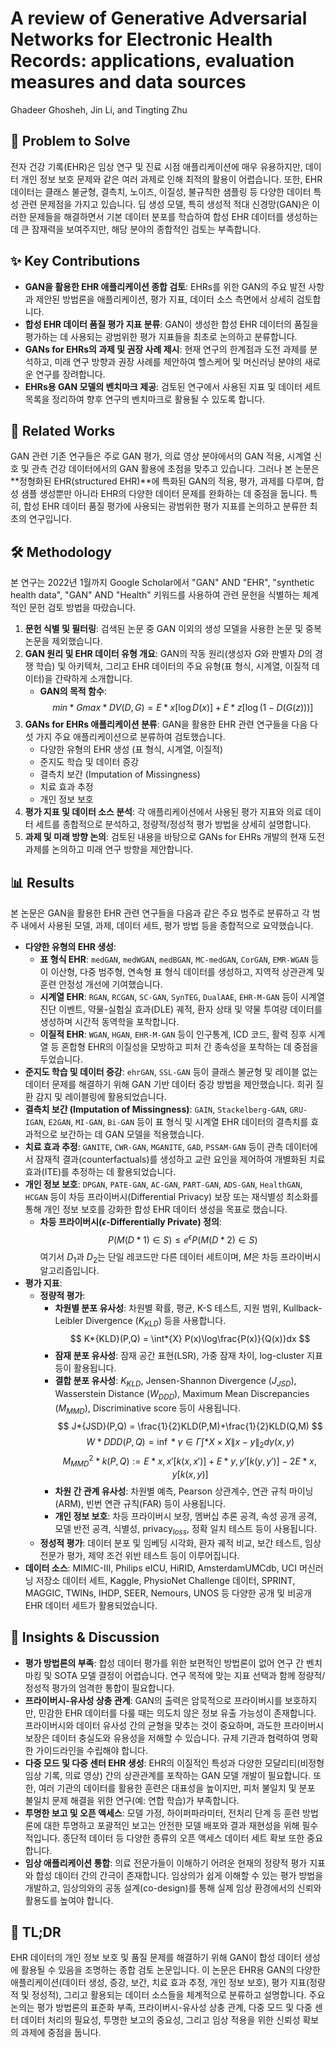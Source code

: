 # A review of Generative Adversarial Networks for Electronic Health Records: applications, evaluation measures and data sources

Ghadeer Ghosheh, Jin Li, and Tingting Zhu

## 🧩 Problem to Solve

전자 건강 기록(EHR)은 임상 연구 및 진료 시점 애플리케이션에 매우 유용하지만, 데이터 개인 정보 보호 문제와 같은 여러 과제로 인해 최적의 활용이 어렵습니다. 또한, EHR 데이터는 클래스 불균형, 결측치, 노이즈, 이질성, 불규칙한 샘플링 등 다양한 데이터 특성 관련 문제점을 가지고 있습니다. 딥 생성 모델, 특히 생성적 적대 신경망(GAN)은 이러한 문제들을 해결하면서 기본 데이터 분포를 학습하여 합성 EHR 데이터를 생성하는 데 큰 잠재력을 보여주지만, 해당 분야의 종합적인 검토는 부족합니다.

## ✨ Key Contributions

- **GAN을 활용한 EHR 애플리케이션 종합 검토**: EHRs를 위한 GAN의 주요 발전 사항과 제안된 방법론을 애플리케이션, 평가 지표, 데이터 소스 측면에서 상세히 검토합니다.
- **합성 EHR 데이터 품질 평가 지표 분류**: GAN이 생성한 합성 EHR 데이터의 품질을 평가하는 데 사용되는 광범위한 평가 지표들을 최초로 논의하고 분류합니다.
- **GANs for EHRs의 과제 및 권장 사례 제시**: 현재 연구의 한계점과 도전 과제를 분석하고, 미래 연구 방향과 권장 사례를 제안하여 헬스케어 및 머신러닝 분야의 새로운 연구를 장려합니다.
- **EHRs용 GAN 모델의 벤치마크 제공**: 검토된 연구에서 사용된 지표 및 데이터 세트 목록을 정리하여 향후 연구의 벤치마크로 활용될 수 있도록 합니다.

## 📎 Related Works

GAN 관련 기존 연구들은 주로 GAN 평가, 의료 영상 분야에서의 GAN 적용, 시계열 신호 및 관측 건강 데이터에서의 GAN 활용에 초점을 맞추고 있습니다. 그러나 본 논문은 **정형화된 EHR(structured EHR)**에 특화된 GAN의 적용, 평가, 과제를 다루며, 합성 샘플 생성뿐만 아니라 EHR의 다양한 데이터 문제를 완화하는 데 중점을 둡니다. 특히, 합성 EHR 데이터 품질 평가에 사용되는 광범위한 평가 지표를 논의하고 분류한 최초의 연구입니다.

## 🛠️ Methodology

본 연구는 2022년 1월까지 Google Scholar에서 "GAN" AND "EHR", "synthetic health data", "GAN" AND "Health" 키워드를 사용하여 관련 문헌을 식별하는 체계적인 문헌 검토 방법을 따랐습니다.

1. **문헌 식별 및 필터링**: 검색된 논문 중 GAN 이외의 생성 모델을 사용한 논문 및 중복 논문을 제외했습니다.
2. **GAN 원리 및 EHR 데이터 유형 개요**: GAN의 작동 원리(생성자 $G$와 판별자 $D$의 경쟁 학습) 및 아키텍처, 그리고 EHR 데이터의 주요 유형(표 형식, 시계열, 이질적 데이터)을 간략하게 소개합니다.
   - **GAN의 목적 함수**:
     $$ min*{G} max*{D} V(D,G) = E*{x}[\log D(x)] + E*{z}[\log(1-D(G(z)))] $$
3. **GANs for EHRs 애플리케이션 분류**: GAN을 활용한 EHR 관련 연구들을 다음 다섯 가지 주요 애플리케이션으로 분류하여 검토했습니다.
   - 다양한 유형의 EHR 생성 (표 형식, 시계열, 이질적)
   - 준지도 학습 및 데이터 증강
   - 결측치 보간 (Imputation of Missingness)
   - 치료 효과 추정
   - 개인 정보 보호
4. **평가 지표 및 데이터 소스 분석**: 각 애플리케이션에서 사용된 평가 지표와 의료 데이터 세트를 종합적으로 분석하고, 정량적/정성적 평가 방법을 상세히 설명합니다.
5. **과제 및 미래 방향 논의**: 검토된 내용을 바탕으로 GANs for EHRs 개발의 현재 도전 과제를 논의하고 미래 연구 방향을 제안합니다.

## 📊 Results

본 논문은 GAN을 활용한 EHR 관련 연구들을 다음과 같은 주요 범주로 분류하고 각 범주 내에서 사용된 모델, 과제, 데이터 세트, 평가 방법 등을 종합적으로 요약했습니다.

- **다양한 유형의 EHR 생성**:
  - **표 형식 EHR**: `medGAN`, `medWGAN`, `medBGAN`, `MC-medGAN`, `CorGAN`, `EMR-WGAN` 등이 이산형, 다중 범주형, 연속형 표 형식 데이터를 생성하고, 지역적 상관관계 및 훈련 안정성 개선에 기여했습니다.
  - **시계열 EHR**: `RGAN`, `RCGAN`, `SC-GAN`, `SynTEG`, `DualAAE`, `EHR-M-GAN` 등이 시계열 진단 이벤트, 약물-실험실 효과(DLE) 궤적, 환자 상태 및 약물 투여량 데이터를 생성하며 시간적 동역학을 포착합니다.
  - **이질적 EHR**: `WGAN`, `HGAN`, `EHR-M-GAN` 등이 인구통계, ICD 코드, 활력 징후 시계열 등 혼합형 EHR의 이질성을 모방하고 피처 간 종속성을 포착하는 데 중점을 두었습니다.
- **준지도 학습 및 데이터 증강**: `ehrGAN`, `SSL-GAN` 등이 클래스 불균형 및 레이블 없는 데이터 문제를 해결하기 위해 GAN 기반 데이터 증강 방법을 제안했습니다. 희귀 질환 감지 및 레이블링에 활용되었습니다.
- **결측치 보간 (Imputation of Missingness)**: `GAIN`, `Stackelberg-GAN`, `GRU-IGAN`, `E2GAN`, `MI-GAN`, `Bi-GAN` 등이 표 형식 및 시계열 EHR 데이터의 결측치를 효과적으로 보간하는 데 GAN 모델을 적용했습니다.
- **치료 효과 추정**: `GANITE`, `CWR-GAN`, `MGANITE`, `GAD`, `PSSAM-GAN` 등이 관측 데이터에서 잠재적 결과(counterfactuals)를 생성하고 교란 요인을 제어하여 개별화된 치료 효과(ITE)를 추정하는 데 활용되었습니다.
- **개인 정보 보호**: `DPGAN`, `PATE-GAN`, `AC-GAN`, `PART-GAN`, `ADS-GAN`, `HealthGAN`, `HCGAN` 등이 차등 프라이버시(Differential Privacy) 보장 또는 재식별성 최소화를 통해 개인 정보 보호를 강화한 합성 EHR 데이터 생성을 목표로 했습니다.
  - **차등 프라이버시($\epsilon$-Differentially Private) 정의**:
    $$ P(M(D*{1})\in S) \le e^{\epsilon} P(M(D*{2})\in S) $$
        여기서 $D_{1}$과 $D_{2}$는 단일 레코드만 다른 데이터 세트이며, $M$은 차등 프라이버시 알고리즘입니다.
- **평가 지표**:
  - **정량적 평가**:
    - **차원별 분포 유사성**: 차원별 확률, 평균, K-S 테스트, 지원 범위, Kullback-Leibler Divergence ($K_{KLD}$) 등을 사용합니다.
      $$ K*{KLD}(P,Q) = \int*{X} P(x)\log\frac{P(x)}{Q(x)}dx $$
    - **잠재 분포 유사성**: 잠재 공간 표현(LSR), 가중 잠재 차이, log-cluster 지표 등이 활용됩니다.
    - **결합 분포 유사성**: $K_{KLD}$, Jensen-Shannon Divergence ($J_{JSD}$), Wasserstein Distance ($W_{DDD}$), Maximum Mean Discrepancies ($M_{MMD}$), Discriminative score 등이 사용됩니다.
      $$ J*{JSD}(P,Q) = \frac{1}{2}KLD(P,M)+\frac{1}{2}KLD(Q,M) $$
            $$ W*{DDD}(P,Q) = \inf*{\gamma\in\Gamma} \int*{X\times X} \left\|x-y\right\|_{2}d\gamma(x,y) $$
            $$ M_{MMD}^2*k(P,Q):=E*{x,x'}[k(x,x')] + E*{y,y'}[k(y,y')] - 2E*{x,y}[k(x,y)] $$
    - **차원 간 관계 유사성**: 차원별 예측, Pearson 상관계수, 연관 규칙 마이닝(ARM), 빈번 연관 규칙(FAR) 등이 사용됩니다.
    - **개인 정보 보호**: 차등 프라이버시 보장, 멤버십 추론 공격, 속성 공개 공격, 모델 반전 공격, 식별성, privacy$_{loss}$, 정확 일치 테스트 등이 사용됩니다.
  - **정성적 평가**: 데이터 분포 및 임베딩 시각화, 환자 궤적 비교, 보간 테스트, 임상 전문가 평가, 제약 조건 위반 테스트 등이 이루어집니다.
- **데이터 소스**: MIMIC-III, Philips eICU, HiRID, AmsterdamUMCdb, UCI 머신러닝 저장소 데이터 세트, Kaggle, PhysioNet Challenge 데이터, SPRINT, MAGGIC, TWINs, IHDP, SEER, Nemours, UNOS 등 다양한 공개 및 비공개 EHR 데이터 세트가 활용되었습니다.

## 🧠 Insights & Discussion

- **평가 방법론의 부족**: 합성 데이터 평가를 위한 보편적인 방법론이 없어 연구 간 벤치마킹 및 SOTA 모델 결정이 어렵습니다. 연구 목적에 맞는 지표 선택과 함께 정량적/정성적 평가의 엄격한 통합이 필요합니다.
- **프라이버시-유사성 상충 관계**: GAN의 출력은 암묵적으로 프라이버시를 보호하지만, 민감한 EHR 데이터를 다룰 때는 의도치 않은 정보 유출 가능성이 존재합니다. 프라이버시와 데이터 유사성 간의 균형을 맞추는 것이 중요하며, 과도한 프라이버시 보장은 데이터 충실도와 유용성을 저해할 수 있습니다. 규제 기관과 협력하여 명확한 가이드라인을 수립해야 합니다.
- **다중 모드 및 다중 센터 EHR 생성**: EHR의 이질적인 특성과 다양한 모달리티(비정형 임상 기록, 의료 영상) 간의 상관관계를 포착하는 GAN 모델 개발이 필요합니다. 또한, 여러 기관의 데이터를 활용한 훈련은 대표성을 높이지만, 피처 불일치 및 분포 불일치 문제 해결을 위한 연구(예: 연합 학습)가 부족합니다.
- **투명한 보고 및 오픈 액세스**: 모델 가정, 하이퍼파라미터, 전처리 단계 등 훈련 방법론에 대한 투명하고 포괄적인 보고는 안전한 모델 배포와 결과 재현성을 위해 필수적입니다. 종단적 데이터 등 다양한 종류의 오픈 액세스 데이터 세트 확보 또한 중요합니다.
- **임상 애플리케이션 통합**: 의료 전문가들이 이해하기 어려운 현재의 정량적 평가 지표와 합성 데이터 간의 간극이 존재합니다. 임상의가 쉽게 이해할 수 있는 평가 방법을 개발하고, 임상의와의 공동 설계(co-design)를 통해 실제 임상 환경에서의 신뢰와 활용도를 높여야 합니다.

## 📌 TL;DR

EHR 데이터의 개인 정보 보호 및 품질 문제를 해결하기 위해 GAN이 합성 데이터 생성에 활용될 수 있음을 조명하는 종합 검토 논문입니다. 이 논문은 EHR용 GAN의 다양한 애플리케이션(데이터 생성, 증강, 보간, 치료 효과 추정, 개인 정보 보호), 평가 지표(정량적 및 정성적), 그리고 활용되는 데이터 소스들을 체계적으로 분류하고 설명합니다. 주요 논의는 평가 방법론의 표준화 부족, 프라이버시-유사성 상충 관계, 다중 모드 및 다중 센터 데이터 처리의 필요성, 투명한 보고의 중요성, 그리고 임상 적용을 위한 신뢰성 확보의 과제에 중점을 둡니다.
